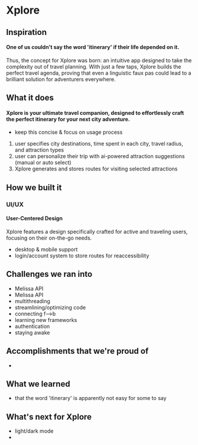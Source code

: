 # Xplore
## Inspiration
#### One of us couldn't say the word 'itinerary' if their life depended on it. 
Thus, the concept for Xplore was born: an intuitive app designed to take the complexity out of travel planning. With just a few taps, Xplore builds the perfect travel agenda, proving that even a linguistic faux pas could lead to a brilliant solution for adventurers everywhere.
## What it does
#### Xplore is your ultimate travel companion, designed to effortlessly craft the perfect itinerary for your next city adventure. 
- keep this concise & focus on usage process
1. user specifies city destinations, time spent in each city, travel radius, and attraction types
2. user can personalize their trip with ai-powered attraction suggestions (manual or auto select)
3. Xplore generates and stores routes for visiting selected attractions
## How we built it
### UI/UX
#### User-Centered Design 
Xplore features a design specifically crafted for active and traveling users, focusing on their on-the-go needs.
- desktop & mobile support
- login/account system to store routes for reaccessibility

## Challenges we ran into
- Melissa API
- Melissa API
- multithreading
- streamlining/optimizing code
- connecting f-->b
- learning new frameworks
- authentication
- staying awake
## Accomplishments that we're proud of
- 
## What we learned
- that the word 'itinerary' is apparently not easy for some to say
## What's next for Xplore
- light/dark mode
- 
